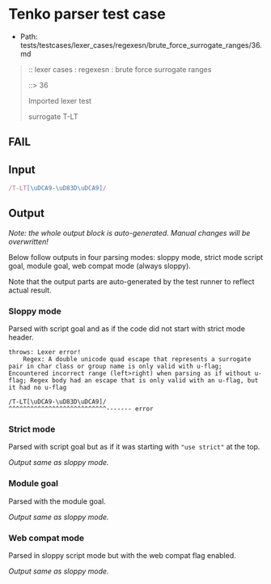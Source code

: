 # Tenko parser test case

- Path: tests/testcases/lexer_cases/regexesn/brute_force_surrogate_ranges/36.md

> :: lexer cases : regexesn : brute force surrogate ranges
>
> ::> 36
>
> Imported lexer test
>
> surrogate T-LT

## FAIL

## Input

`````js
/T-LT[\uDCA9-\uD83D\uDCA9]/
`````

## Output

_Note: the whole output block is auto-generated. Manual changes will be overwritten!_

Below follow outputs in four parsing modes: sloppy mode, strict mode script goal, module goal, web compat mode (always sloppy).

Note that the output parts are auto-generated by the test runner to reflect actual result.

### Sloppy mode

Parsed with script goal and as if the code did not start with strict mode header.

`````
throws: Lexer error!
    Regex: A double unicode quad escape that represents a surrogate pair in char class or group name is only valid with u-flag; Encountered incorrect range (left>right) when parsing as if without u-flag; Regex body had an escape that is only valid with an u-flag, but it had no u-flag

/T-LT[\uDCA9-\uD83D\uDCA9]/
^^^^^^^^^^^^^^^^^^^^^^^^^^^------- error
`````

### Strict mode

Parsed with script goal but as if it was starting with `"use strict"` at the top.

_Output same as sloppy mode._

### Module goal

Parsed with the module goal.

_Output same as sloppy mode._

### Web compat mode

Parsed in sloppy script mode but with the web compat flag enabled.

_Output same as sloppy mode._
